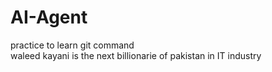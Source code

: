# AI-Agent
practice to learn git command <br>
waleed kayani is the next billionarie of pakistan in IT industry

